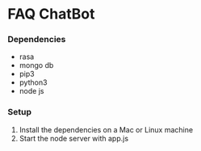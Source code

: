 # FAQ ChatBot

### Dependencies
* rasa
* mongo db
* pip3
* python3
* node js

### Setup
1. Install the dependencies on a Mac or Linux machine
2. Start the node server with app.js
